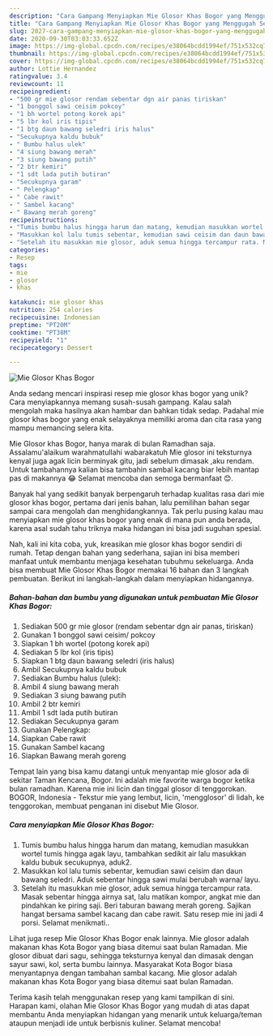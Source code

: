 ```yaml
---
description: "Cara Gampang Menyiapkan Mie Glosor Khas Bogor yang Menggugah Selera"
title: "Cara Gampang Menyiapkan Mie Glosor Khas Bogor yang Menggugah Selera"
slug: 2027-cara-gampang-menyiapkan-mie-glosor-khas-bogor-yang-menggugah-selera
date: 2020-09-30T03:03:33.652Z
image: https://img-global.cpcdn.com/recipes/e38064bcdd1994ef/751x532cq70/mie-glosor-khas-bogor-foto-resep-utama.jpg
thumbnail: https://img-global.cpcdn.com/recipes/e38064bcdd1994ef/751x532cq70/mie-glosor-khas-bogor-foto-resep-utama.jpg
cover: https://img-global.cpcdn.com/recipes/e38064bcdd1994ef/751x532cq70/mie-glosor-khas-bogor-foto-resep-utama.jpg
author: Lottie Hernandez
ratingvalue: 3.4
reviewcount: 11
recipeingredient:
- "500 gr mie glosor rendam sebentar dgn air panas tiriskan"
- "1 bonggol sawi ceisim pokcoy"
- "1 bh wortel potong korek api"
- "5 lbr kol iris tipis"
- "1 btg daun bawang seledri iris halus"
- "Secukupnya kaldu bubuk"
- " Bumbu halus ulek"
- "4 siung bawang merah"
- "3 siung bawang putih"
- "2 btr kemiri"
- "1 sdt lada putih butiran"
- "Secukupnya garam"
- " Pelengkap"
- " Cabe rawit"
- " Sambel kacang"
- " Bawang merah goreng"
recipeinstructions:
- "Tumis bumbu halus hingga harum dan matang, kemudian masukkan wortel tumis hingga agak layu, tambahkan sedikit air lalu masukkan kaldu bubuk secukupnya, aduk2."
- "Masukkan kol lalu tumis sebentar, kemudian sawi ceisim dan daun bawang seledri. Aduk sebentar hingga sawi mulai berubah warna/ layu."
- "Setelah itu masukkan mie glosor, aduk semua hingga tercampur rata. Masak sebentar hingga airnya sat, lalu matikan kompor, angkat mie dan pindahkan ke piring saji. Beri taburan bawang merah goreng. Sajikan hangat bersama sambel kacang dan cabe rawit. Satu resep mie ini jadi 4 porsi. Selamat menikmati.."
categories:
- Resep
tags:
- mie
- glosor
- khas

katakunci: mie glosor khas 
nutrition: 254 calories
recipecuisine: Indonesian
preptime: "PT20M"
cooktime: "PT38M"
recipeyield: "1"
recipecategory: Dessert

---
```



![Mie Glosor Khas Bogor](https://img-global.cpcdn.com/recipes/e38064bcdd1994ef/751x532cq70/mie-glosor-khas-bogor-foto-resep-utama.jpg)

Anda sedang mencari inspirasi resep mie glosor khas bogor yang unik? Cara menyiapkannya memang susah-susah gampang. Kalau salah mengolah maka hasilnya akan hambar dan bahkan tidak sedap. Padahal mie glosor khas bogor yang enak selayaknya memiliki aroma dan cita rasa yang mampu memancing selera kita.

Mie Glosor khas Bogor, hanya marak di bulan Ramadhan saja. Assalamu&#39;alaikum warahmatullahi wabarakatuh Mie glosor ini teksturnya kenyal juga agak licin berminyak gitu, jadi sebelum dimasak ,aku rendam. Untuk tambahannya kalian bisa tambahin sambal kacang biar lebih mantap pas di makannya 😂 Selamat mencoba dan semoga bermanfaat 😊.

Banyak hal yang sedikit banyak berpengaruh terhadap kualitas rasa dari mie glosor khas bogor, pertama dari jenis bahan, lalu pemilihan bahan segar sampai cara mengolah dan menghidangkannya. Tak perlu pusing kalau mau menyiapkan mie glosor khas bogor yang enak di mana pun anda berada, karena asal sudah tahu triknya maka hidangan ini bisa jadi suguhan spesial.


Nah, kali ini kita coba, yuk, kreasikan mie glosor khas bogor sendiri di rumah. Tetap dengan bahan yang sederhana, sajian ini bisa memberi manfaat untuk membantu menjaga kesehatan tubuhmu sekeluarga. Anda bisa membuat Mie Glosor Khas Bogor memakai 16 bahan dan 3 langkah pembuatan. Berikut ini langkah-langkah dalam menyiapkan hidangannya.

<!--inarticleads1-->

##### Bahan-bahan dan bumbu yang digunakan untuk pembuatan Mie Glosor Khas Bogor:

1. Sediakan 500 gr mie glosor (rendam sebentar dgn air panas, tiriskan)
1. Gunakan 1 bonggol sawi ceisim/ pokcoy
1. Siapkan 1 bh wortel (potong korek api)
1. Sediakan 5 lbr kol (iris tipis)
1. Siapkan 1 btg daun bawang seledri (iris halus)
1. Ambil Secukupnya kaldu bubuk
1. Sediakan  Bumbu halus (ulek):
1. Ambil 4 siung bawang merah
1. Sediakan 3 siung bawang putih
1. Ambil 2 btr kemiri
1. Ambil 1 sdt lada putih butiran
1. Sediakan Secukupnya garam
1. Gunakan  Pelengkap:
1. Siapkan  Cabe rawit
1. Gunakan  Sambel kacang
1. Siapkan  Bawang merah goreng


Tempat lain yang bisa kamu datangi untuk menyantap mie glosor ada di sekitar Taman Kencana, Bogor. Ini adalah mie favorite warga bogor ketika bulan ramadhan. Karena mie ini licin dan tinggal glosor di tenggorokan. BOGOR, Indonesia - Tekstur mie yang lembut, licin, &#39;mengglosor&#39; di lidah, ke tenggorokan, membuat penganan ini disebut Mie Glosor. 

<!--inarticleads2-->

##### Cara menyiapkan Mie Glosor Khas Bogor:

1. Tumis bumbu halus hingga harum dan matang, kemudian masukkan wortel tumis hingga agak layu, tambahkan sedikit air lalu masukkan kaldu bubuk secukupnya, aduk2.
1. Masukkan kol lalu tumis sebentar, kemudian sawi ceisim dan daun bawang seledri. Aduk sebentar hingga sawi mulai berubah warna/ layu.
1. Setelah itu masukkan mie glosor, aduk semua hingga tercampur rata. Masak sebentar hingga airnya sat, lalu matikan kompor, angkat mie dan pindahkan ke piring saji. Beri taburan bawang merah goreng. Sajikan hangat bersama sambel kacang dan cabe rawit. Satu resep mie ini jadi 4 porsi. Selamat menikmati..


Lihat juga resep Mie Glosor Khas Bogor enak lainnya. Mie glosor adalah makanan khas Kota Bogor yang biasa ditemui saat bulan Ramadan. Mie glosor dibuat dari sagu, sehingga teksturnya kenyal dan dimasak dengan sayur sawi, kol, serta bumbu lainnya. Masyarakat Kota Bogor biasa menyantapnya dengan tambahan sambal kacang. Mie glosor adalah makanan khas Kota Bogor yang biasa ditemui saat bulan Ramadan. 

Terima kasih telah menggunakan resep yang kami tampilkan di sini. Harapan kami, olahan Mie Glosor Khas Bogor yang mudah di atas dapat membantu Anda menyiapkan hidangan yang menarik untuk keluarga/teman ataupun menjadi ide untuk berbisnis kuliner. Selamat mencoba!
